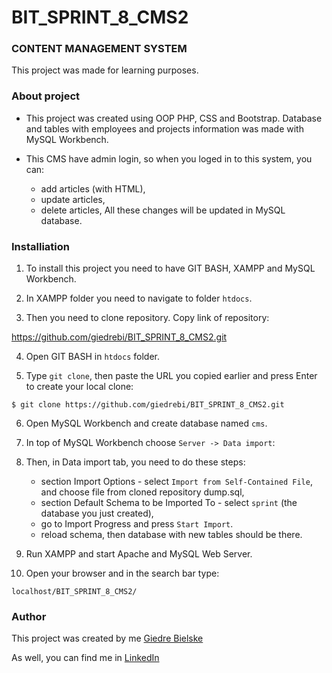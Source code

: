# BIT_SPRINT_8_CMS2

### CONTENT MANAGEMENT SYSTEM 

This project was made for learning purposes.

### About project

* This project was created using OOP PHP, CSS and Bootstrap. Database and tables with employees and projects information was made with MySQL Workbench.

* This CMS have admin login, so when you loged in to this system, you can:
    - add articles (with HTML),
    - update articles,
    - delete articles,
  All these changes will be updated in MySQL database.

### Installiation

1. To install this project you need to have GIT BASH, XAMPP and MySQL Workbench.

2. In XAMPP folder you need to navigate to folder `htdocs`.

3. Then you need to clone repository. Copy link of repository:

https://github.com/giedrebi/BIT_SPRINT_8_CMS2.git

4. Open GIT BASH in `htdocs` folder.

5. Type `git clone`, then paste the URL you copied earlier and press Enter to create your local clone:

`$ git clone https://github.com/giedrebi/BIT_SPRINT_8_CMS2.git` 

6. Open MySQL Workbench and create database named `cms`.  

7. In top of MySQL Workbench choose `Server -> Data import`:

8. Then, in Data import tab, you need to do these steps:
    * section Import Options - select `Import from Self-Contained File`, and choose file from cloned repository dump.sql,
    * section Default Schema to be Imported To - select `sprint` (the database you just created),
    * go to Import Progress and press `Start Import`.
    * reload schema, then database with new tables should be there.

9. Run XAMPP and start Apache and MySQL Web Server.

10. Open your browser and in the search bar type:

`localhost/BIT_SPRINT_8_CMS2/`

### Author

This project was created by me [Giedre Bielske](https://giedrebi.github.io/)

As well, you can find me in [LinkedIn](https://www.linkedin.com/in/giedr%C4%97-bielsk%C4%97-1a8996107/)